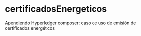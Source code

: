 # certificadosEnergeticos
Apendiendo Hyperledger composer: caso de uso de emisión de certificados energéticos
